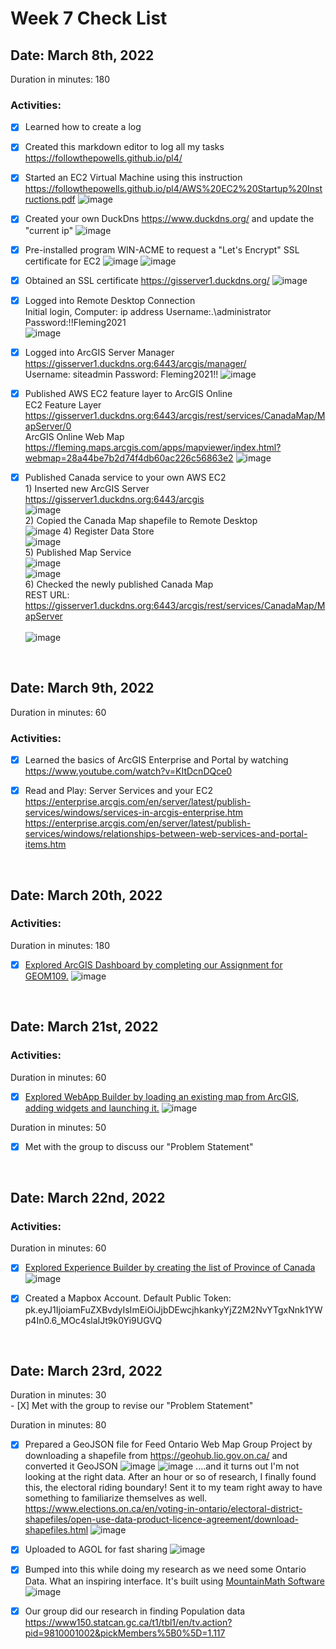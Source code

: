 # Week 7 Check List
<h2>Date: March 8th, 2022</h2>
Duration in minutes: 180<br>
<h3>Activities:</h3>

- [X] Learned how to create a log
- [X] Created this markdown editor to log all my tasks https://followthepowells.github.io/pl4/
- [X] Started an EC2 Virtual Machine using this instruction https://followthepowells.github.io/pl4/AWS%20EC2%20Startup%20Instructions.pdf
  ![image](https://user-images.githubusercontent.com/91283924/159542801-84271e6b-de10-4949-819f-b87e31d27e6c.png)
- [X] Created your own DuckDns https://www.duckdns.org/ and update the "current ip"
  ![image](https://user-images.githubusercontent.com/91283924/159543469-e9038763-0326-4a94-9744-51ef51a9cceb.png)

- [X] Pre-installed program WIN-ACME to request a "Let's Encrypt" SSL certificate for EC2
![image](https://user-images.githubusercontent.com/91283924/157283607-9795ee45-463f-42e0-a0af-538cb000a3cc.png)
![image](https://user-images.githubusercontent.com/91283924/157284696-5b468a5b-13ac-4571-8abe-d7c25a27ca29.png)

- [X] Obtained an SSL certificate https://gisserver1.duckdns.org/
![image](https://user-images.githubusercontent.com/91283924/157285500-17edd5a3-6283-48b1-a9de-ee720379f22b.png)

- [X] Logged into Remote Desktop Connection <br>
      Initial login, Computer: ip address Username:.\administrator Password:!!Fleming2021   
      ![image](https://user-images.githubusercontent.com/91283924/159543862-fd015596-d290-4ecf-80f6-f81b00d34259.png)

- [X] Logged into ArcGIS Server Manager https://gisserver1.duckdns.org:6443/arcgis/manager/ <br>
      Username: siteadmin Password: Fleming2021!!
      ![image](https://user-images.githubusercontent.com/91283924/159546774-56d4aefa-de90-46e2-a6aa-73f6f9383291.png)

- [X] Published AWS EC2 feature layer to ArcGIS Online <br> 
      EC2 Feature Layer https://gisserver1.duckdns.org:6443/arcgis/rest/services/CanadaMap/MapServer/0 <br>
      ArcGIS Online Web Map https://fleming.maps.arcgis.com/apps/mapviewer/index.html?webmap=28a44be7b2d74f4db60ac226c56863e2
      ![image](https://user-images.githubusercontent.com/91283924/159548227-938cbe30-9f93-42e2-a3e0-4736dedbbbe4.png)

- [X] Published Canada service to your own AWS EC2 <br>
      1) Inserted new ArcGIS Server https://gisserver1.duckdns.org:6443/arcgis <br>
      ![image](https://user-images.githubusercontent.com/91283924/157293972-35b5b73a-1a9f-4bf1-9510-4e67e98beb45.png) <br>
      2) Copied the Canada Map shapefile to Remote Desktop <br>
      ![image](https://user-images.githubusercontent.com/91283924/159549171-a2d0ecae-f18e-4d3f-b691-a19b866b8151.png)
      4) Register Data Store <br>
      ![image](https://user-images.githubusercontent.com/91283924/157294555-465a1dc1-40ba-47ce-ae79-103fa9977098.png) <br>
      5) Published Map Service <br>
      ![image](https://user-images.githubusercontent.com/91283924/157294166-c563097d-3ff9-4195-ab0b-4c215ac770eb.png) <br>
      ![image](https://user-images.githubusercontent.com/91283924/157294788-3c620862-01b0-45bb-a299-69de6af2f4a1.png) <br>
      6) Checked the newly published Canada Map <br>
         REST URL:	https://gisserver1.duckdns.org:6443/arcgis/rest/services/CanadaMap/MapServer <br>          
         ![image](https://user-images.githubusercontent.com/91283924/159547296-bcadf115-997f-4eb5-8343-a6707d8979f9.png)

<br>
<h2>Date: March 9th, 2022</h2>
Duration in minutes: 60<br>
<h3>Activities:</h3>

- [X] Learned the basics of ArcGIS Enterprise and Portal by watching https://www.youtube.com/watch?v=KItDcnDQce0
- [X] Read and Play: Server Services and your EC2    
      https://enterprise.arcgis.com/en/server/latest/publish-services/windows/services-in-arcgis-enterprise.htm <br>
      https://enterprise.arcgis.com/en/server/latest/publish-services/windows/relationships-between-web-services-and-portal-items.htm <br>

 
<br>
<h2>Date: March 20th, 2022</h2>
<h3>Activities:</h3>  

Duration in minutes: 180 <br>
- [X] [Explored ArcGIS Dashboard by completing our Assignment for GEOM109.](https://www.arcgis.com/apps/dashboards/cc7748c5a82444149ef8b8bd6d2c08d7)
![image](https://user-images.githubusercontent.com/91283924/159698312-d1033715-23db-46c8-9d5c-ea2ef9692f66.png)

<br>
<h2>Date: March 21st, 2022</h2>
<h3>Activities:</h3>  

Duration in minutes: 60 <br>
- [X] [Explored WebApp Builder by loading an existing map from ArcGIS, adding widgets and launching it.](https://fleming.maps.arcgis.com/apps/webappviewer/index.html?id=020576bac19842fa9c442a90f7244c2b)
![image](https://user-images.githubusercontent.com/91283924/159528428-1e247713-c722-4dac-9e34-03f563a522dd.png)

Duration in minutes: 50 <br>
- [X] Met with the group to discuss our "Problem Statement"

<br>
<h2>Date: March 22nd, 2022</h2>
<h3>Activities:</h3>  

Duration in minutes: 60 <br>
- [X] [Explored Experience Builder by creating the list of Province of Canada](https://experience.arcgis.com/experience/91f7bc7f8f1d440f930f0ae74cc16628?data_id=dataSource_2-17f411dfe5b-layer-2%3A12)
![image](https://user-images.githubusercontent.com/91283924/159602050-5e76c71a-9f62-46c6-aea9-33f822f09546.png)

- [X] Created a Mapbox Account. Default Public Token: pk.eyJ1IjoiamFuZXBvdyIsImEiOiJjbDEwcjhkankyYjZ2M2NvYTgxNnk1YWp4In0.6_MOc4slaIJt9k0Yi9UGVQ

<br>
<h2>Date: March 23rd, 2022</h2>
Duration in minutes: 30 <br>
- [X] Met with the group to revise our "Problem Statement"

Duration in minutes: 80 <br>
- [X] Prepared a GeoJSON file for Feed Ontario Web Map Group Project by downloading a shapefile from https://geohub.lio.gov.on.ca/ and converted it GeoJSON
![image](https://user-images.githubusercontent.com/91283924/159807674-7e82e3eb-1157-4111-95d7-2fac20aac972.png)
![image](https://user-images.githubusercontent.com/91283924/159809522-c0e7d6db-3ab1-4bcd-a832-88088a714de0.png)
....and it turns out I'm not looking at the right data. After an hour or so of research, I finally found this, the electoral riding boundary! Sent it to my team right away to have something to familiarize themselves as well. https://www.elections.on.ca/en/voting-in-ontario/electoral-district-shapefiles/open-use-data-product-licence-agreement/download-shapefiles.html
![image](https://user-images.githubusercontent.com/91283924/159816325-7d11ca76-ac2a-4cf5-8627-0a9c21684093.png)
- [X] Uploaded to AGOL for fast sharing
![image](https://user-images.githubusercontent.com/91283924/159816684-3898df65-4f6c-449a-9594-8420aee10a43.png)
- [X] Bumped into this while doing my research as we need some Ontario Data. What an inspiring interface. It's built using [MountainMath Software](https://mountainmath.ca/)
  ![image](https://user-images.githubusercontent.com/91283924/159822512-e06ac102-a6da-46ec-894a-e43489ec32f0.png)
- [X] Our group did our research in finding Population data https://www150.statcan.gc.ca/t1/tbl1/en/tv.action?pid=9810001002&pickMembers%5B0%5D=1.117 





